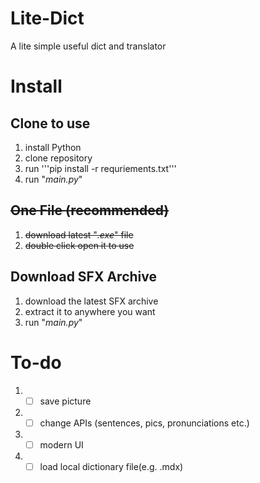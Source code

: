 # Lite-Dict
A lite simple useful dict and translator
# Install
## Clone to use
1. install Python
2. clone repository
3. run '''pip install -r requriements.txt'''
4. run "*main.py*"
## ~~One File (recommended)~~
1. ~~download latest "*.exe*" file~~
2. ~~double click open it to use~~

## Download SFX Archive

1. download the latest SFX archive
2. extract it to anywhere you want
3. run "*main.py*"

# To-do
1. - [ ] save picture
2. - [ ] change APIs (sentences, pics, pronunciations etc.)
3. - [ ] modern UI
4. - [ ] load local dictionary file(e.g. .mdx)